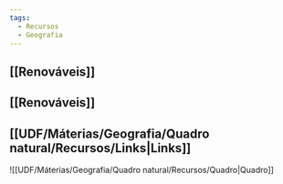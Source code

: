 ```yaml
---
tags:
  - Recursos
  - Geografia
---
```

## [[Renováveis]]
## [[Renováveis]]
## [[UDF/Máterias/Geografia/Quadro natural/Recursos/Links|Links]]
![[UDF/Máterias/Geografia/Quadro natural/Recursos/Quadro|Quadro]]